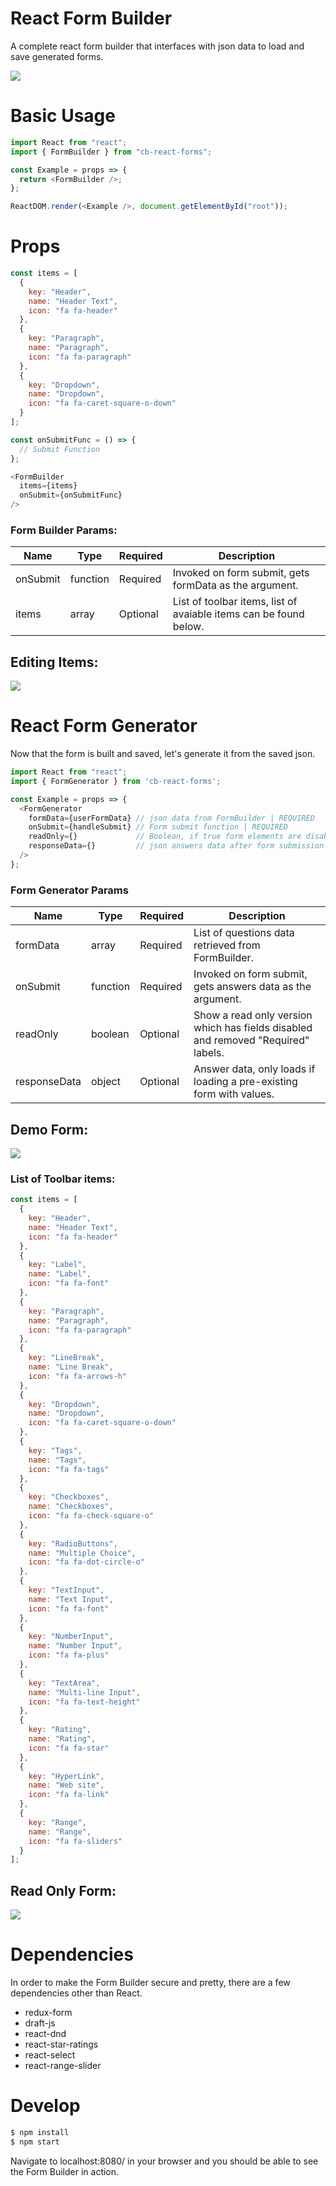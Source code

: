 # React Form Builder

A complete react form builder that interfaces with json data to load and save generated forms.

![](pictures/Screenshot-formBuilder.png)

# Basic Usage

```javascript
import React from "react";
import { FormBuilder } from "cb-react-forms";

const Example = props => {
  return <FormBuilder />;
};

ReactDOM.render(<Example />, document.getElementById("root"));
```

# Props

```javascript
const items = [
  {
    key: "Header",
    name: "Header Text",
    icon: "fa fa-header"
  },
  {
    key: "Paragraph",
    name: "Paragraph",
    icon: "fa fa-paragraph"
  },
  {
    key: "Dropdown",
    name: "Dropdown",
    icon: "fa fa-caret-square-o-down"
  }
];

const onSubmitFunc = () => {
  // Submit Function
};

<FormBuilder 
  items={items} 
  onSubmit={onSubmitFunc} 
/>

```

### Form Builder Params:
Name | Type | Required | Description
--- | --- | --- | --- |
onSubmit | function | Required | Invoked on form submit, gets formData as the argument.
items | array | Optional | List of toolbar items, list of avaiable items can be found below.
## Editing Items:
![](pictures/Screenshot-editor.png)

# React Form Generator

Now that the form is built and saved, let's generate it from the saved json.

```javascript
import React from "react";
import { FormGenerator } from 'cb-react-forms';

const Example = props => {
  <FormGenerator 
    formData={userFormData} // json data from FormBuilder | REQUIRED
    onSubmit={handleSubmit} // Form submit function | REQUIRED
    readOnly={}             // Boolean, if true form elements are disabled
    responseData={}         // json answers data after form submission
  />
};
```
### Form Generator Params
Name | Type | Required | Description
--- | --- | --- | --- |
formData | array | Required | List of questions data retrieved from FormBuilder.
onSubmit | function | Required | Invoked on form submit, gets answers data as the argument.
readOnly | boolean | Optional | Show a read only version which has fields disabled and removed "Required" labels.
responseData | object | Optional | Answer data, only loads if loading a pre-existing form with values.

## Demo Form:
![](pictures/Screenshot-finalForm.png)

### List of Toolbar items:

``` javascript 
const items = [
  {
    key: "Header",
    name: "Header Text",
    icon: "fa fa-header"
  },
  {
    key: "Label",
    name: "Label",
    icon: "fa fa-font"
  },
  {
    key: "Paragraph",
    name: "Paragraph",
    icon: "fa fa-paragraph"
  },
  {
    key: "LineBreak",
    name: "Line Break",
    icon: "fa fa-arrows-h"
  },
  {
    key: "Dropdown",
    name: "Dropdown",
    icon: "fa fa-caret-square-o-down"
  },
  {
    key: "Tags",
    name: "Tags",
    icon: "fa fa-tags"
  },
  {
    key: "Checkboxes",
    name: "Checkboxes",
    icon: "fa fa-check-square-o"
  },
  {
    key: "RadioButtons",
    name: "Multiple Choice",
    icon: "fa fa-dot-circle-o"
  },
  {
    key: "TextInput",
    name: "Text Input",
    icon: "fa fa-font"
  },
  {
    key: "NumberInput",
    name: "Number Input",
    icon: "fa fa-plus"
  },
  {
    key: "TextArea",
    name: "Multi-line Input",
    icon: "fa fa-text-height"
  },
  {
    key: "Rating",
    name: "Rating",
    icon: "fa fa-star"
  },
  {
    key: "HyperLink",
    name: "Web site",
    icon: "fa fa-link"
  },
  {
    key: "Range",
    name: "Range",
    icon: "fa fa-sliders"
  }
];
```

## Read Only Form:
![](pictures/Screenshot-readOnly.png)

# Dependencies
In order to make the Form Builder secure and pretty, there are a few dependencies other than React.
- redux-form
- draft-js
- react-dnd
- react-star-ratings
- react-select
- react-range-slider

# Develop
```bash
$ npm install
$ npm start
```
Navigate to localhost:8080/ in your browser and you should be able to see the Form Builder in action.